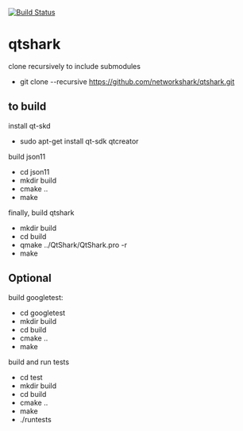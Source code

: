 [![Build Status](https://travis-ci.org/networkshark/qtshark.svg?branch=master)](https://travis-ci.org/networkshark/qtshark)

# qtshark

clone recursively to include submodules
- git clone --recursive https://github.com/networkshark/qtshark.git



to build
--------------------------
install qt-skd 

- sudo apt-get install qt-sdk qtcreator


build json11

- cd json11
- mkdir build
- cmake ..
- make


finally, build qtshark

- mkdir build
- cd build
- qmake ../QtShark/QtShark.pro -r
- make



Optional
-----------------------
build googletest:

- cd googletest
- mkdir build
- cd build
- cmake ..
- make


build and run tests

- cd test
- mkdir build
- cd build
- cmake ..
- make
- ./runtests
